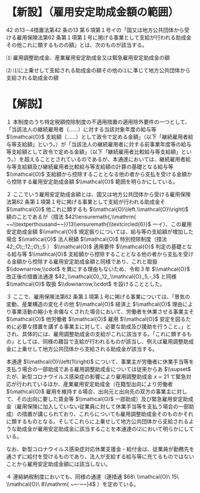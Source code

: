 # 【新設】（雇用安定助成金額の範囲）

42 の13－4措置法第42 条の13 第６項第１号イの「国又は地方公共団体から受ける雇用保険法第62 条第１項第１号に掲げる事業として支給が行われる助成金その他これに類するものの額」とは、次のものが該当する。

⑴ 雇用調整助成金、産業雇用安定助成金又は緊急雇用安定助成金の額

⑵ ⑴に上乗せして支給される助成金の額その他の⑴に準じて地方公共団体から支給される助成金の額

# 【解説】

１ 本制度のうち特定税額控除制度の不適用措置の適用除外要件の一つとして、「当該法人の継続雇用者（……）に対する当該対象年度の給与等 $\\mathcal{O}$ 支給額（……）として政令で定める金額」（以下「継続雇用者給与等支給額」という。）が「当該法人の継続雇用者に対する前事業年度等の給与等支給額として政令で定める金額」（以下「継続雇用者比較給与等支給額」という。）を超えることとされているのであるが、本通達においては、継続雇用者給与等支給額及び継続雇用者比較給与等支給額の計算の基礎となる給与等 $\\mathcal{O}$ 支給額から控除することとなる他の者から支払を受ける金額から控除する雇用安定助成金額 $\\mathcal{O}$ 範囲を明らかにしている。

２ ここでいう雇用安定助成金額とは、国又は地方公共団体から受ける雇用保険法第62 条第１項第１号に掲げる事業として支給が行われる助成金そ $\\mathcal{O}$ 他これに類するも $\\mathcal{O}\\left.\\mathcal{O}\\right)$ 額のことであるが（措法 $42\\ensuremath{,\\mathrm{ ~~\\textperthousand~~}}13\\ensuremath{\\textcircled{6}}$ 一イ）、この雇用安定助成金額 $\\mathcal{O}$ 規定振りについては、給与等の支給額が増加した場合 $\\mathcal{O}$ 法人税額 $\\mathcal{O}$ 特別控除制度（措法 $42;;O);;12;;O);;5$ ） $\\mathcal{O}$ 適用要件 $\\mathcal{O}$ 判定の基礎となる給与等 $\\mathcal{O}$ 支給額から控除することとなる他の者から支払を受ける金額から控除する雇用安定助成金額と同様であり、これと取扱 $\\downarrow,\\cdot$ を異にする理由もないため、令和３年 $\\mathcal{O}$ 改正後の措置法通達 $42,,\\mathcal{O},,12,,\\mathcal{O},,5,-,3$ と同様 $\\mathcal{O}$ 取扱 $\\downarrow,\\cdot$ を設けることとした。

３ ここで、雇用保険法第62 条第１項第１号に掲げる事業については、「景気の変動、産業構造の変化その他 $\\mathcal{O}$ 経済上 $\\mathcal{O}$ 理由により事業活動の縮小を余儀なくされた場合において、労働者を休業させる事業主そ $\\mathcal{O}$ 他労働者 $\\mathcal{O}$ 雇用 $\\mathcal{O}$ 安定を図るために必要な措置を講ずる事業主に対して、必要な助成及び援助を行うこと。」とされ、具体的には、雇用調整助成金の支給がこれに該当する。「これに類するもの」としては、同様の趣旨で支給が行われるものが該当し、例えば雇用調整助成金に上乗せして地方公共団体から支給される助成金が該当する。

本通達 $\\mathcal{O}\\left(1\\right)$ について、事業主が労働者に休業手当等を支払う場合の一部助成である雇用調整助成金については従来からあ $\\supset$ たが、新型コロナウイルス感染症の影響により雇用調整助成金 $x=21$ て緊急対応が行われているほか、産業雇用安定助成金（在籍型出向により労働者 $\\mathcal{O}$ 雇用を維持する場合、出向元と出向先の双方の事業主に対して、その出向に要した賃金等 $\\mathcal{O}$ 一部助成）及び緊急雇用安定助成金（雇用保険に加入していない従業員に対して休業手当等を支払う場合の一部助成）の措置が講じられており、これらについても雇用調整助成金そのものかそれに類するものとなる。そしてこれらに上乗せして地方公共団体から支給されるような助成金が雇用安定助成金に該当することを本通達の⑵において明らかにしている。

なお、新型コロナウイルス感染症対応休業支援金・給付金は、従業員が勤務先を通さずに給付を受けるものであり、法人が支給する給与等に充てるものではないことから雇用安定助成金額には該当しない。

４ 連結納税制度においても、同様の通達（連措通 $68\ \\mathcal{O}\ 15\ \\mathcal{O}\ 8\\mathrm{ ~~-~~}4$ ）を定めている。